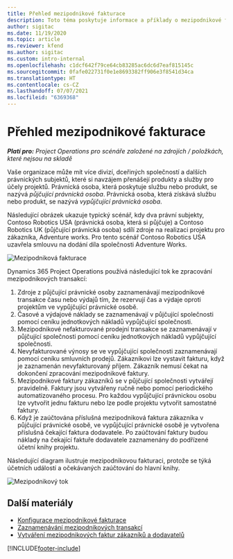 ```yaml
---
title: Přehled mezipodnikové fakturace
description: Toto téma poskytuje informace a příklady o mezipodnikové fakturaci projektů.
author: sigitac
ms.date: 11/19/2020
ms.topic: article
ms.reviewer: kfend
ms.author: sigitac
ms.custom: intro-internal
ms.openlocfilehash: c1dcf642f79ce64cb83285ac6dc6d7eaf815145c
ms.sourcegitcommit: 0fafe022731f0e1e8693382ff906e3f8541d34ca
ms.translationtype: HT
ms.contentlocale: cs-CZ
ms.lasthandoff: 07/07/2021
ms.locfileid: "6369368"
---
```

# <a name="intercompany-invoicing-overview"></a>Přehled mezipodnikové fakturace

_**Platí pro:** Project Operations pro scénáře založené na zdrojích / položkách, které nejsou na skladě_

Vaše organizace může mít více divizí, dceřiných společností a dalších právnických subjektů, které si navzájem přenášejí produkty a služby pro účely projektů. Právnická osoba, která poskytuje službu nebo produkt, se nazývá *půjčující právnická osoba*. Právnická osoba, která získává službu nebo produkt, se nazývá *vypůjčující právnická osoba*.

Následující obrázek ukazuje typický scénář, kdy dva právní subjekty, Contoso Robotics USA (právnická osoba, která si půjčuje) a Contoso Robotics UK (půjčující právnická osoba) sdílí zdroje na realizaci projektu pro zákazníka, Adventure works. Pro tento scénář Contoso Robotics USA uzavřela smlouvu na dodání díla společnosti Adventure Works.

![Mezipodniková fakturace](./media/IntercompanyScenario.png) 

Dynamics 365 Project Operations používá následující tok ke zpracování mezipodnikových transakcí:

1. Zdroje z půjčující právnické osoby zaznamenávají mezipodnikové transakce času nebo výdajů tím, že rezervují čas a výdaje oproti projektům ve vypůjčující právnické osobě.
2. Časové a výdajové náklady se zaznamenávají v půjčující společnosti pomocí ceníku jednotkových nákladů vypůjčující společnosti.
3. Mezipodnikové nefakturované prodejní transakce se zaznamenávají v půjčující společnosti pomocí ceníku jednotkových nákladů vypůjčující společnosti.
4. Nevyfakturované výnosy se ve vypůjčující společnosti zaznamenávají pomocí ceníku smluvních prodejů. Zákazníkovi lze vystavit fakturu, když je zaznamenán nevyfakturovaný příjem. Zákazník nemusí čekat na dokončení zpracování mezipodnikové faktury.
5. Mezipodnikové faktury zákazníků se v půjčující společnosti vytvářejí pravidelně. Faktury jsou vytvářeny ručně nebo pomocí periodického automatizovaného procesu. Pro každou vypůjčující právnickou osobu lze vytvořit jednu fakturu nebo lze podle projektu vytvořit samostatné faktury.
6. Když je zaúčtována příslušná mezipodniková faktura zákazníka v půjčující právnické osobě, ve vypůjčující právnické osobě je vytvořena příslušná čekající faktura dodavatele. Po zaúčtování faktury budou náklady na čekající faktuře dodavatele zaznamenány do podřízené účetní knihy projektu.

Následující diagram ilustruje mezipodnikovou fakturaci, protože se týká účetních událostí a očekávaných zaúčtování do hlavní knihy.

![Mezipodnikový tok](./media/IntercompanyFlow.png)

## <a name="additional-resources"></a>Další materiály

- [Konfigurace mezipodnikové fakturace](configure-intercompany-invoicing.md)
- [Zaznamenávání mezipodnikových transakcí](create-intercompany-transactions.md)
- [Vytváření mezipodnikových faktur zákazníků a dodavatelů](create-intercompany-customer-vendor-invoices.md)


[!INCLUDE[footer-include](../includes/footer-banner.md)]
